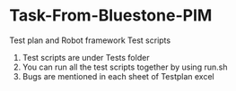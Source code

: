 # Task-From-Bluestone-PIM
Test plan and Robot framework Test scripts 
1. Test scripts are under Tests folder
3. You can run all the test scripts together by using run.sh
2. Bugs are mentioned in each sheet of Testplan excel

